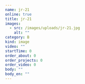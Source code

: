 ```yaml
---
name: jr-21
online: true
title: jr-21
images:
  - src: /images/uploads/jr-21.jpg
    alt: ""
category: B
kind: image
video: ""
startTime: 0
order_about: 0
order_projects: 0
order_video: 0
body: ""
body_en: ""
---
```


